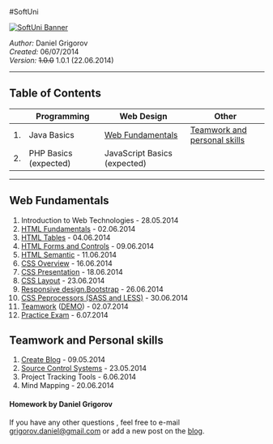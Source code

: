 #SoftUni

<a href="https://softuni.bg/" target="_blank" title="Достъпно и качествено софтуерно образование">
  <img src="http://www.nakov.com/wp-content/uploads/2014/01/Software-University-Logo-blue-horizontal.png" alt="SoftUni Banner" />
</a>

<em>Author:</em> Daniel Grigorov<br/>
<em>Created:</em> 06/07/2014<br/>
<em>Version:</em> <del>1.0.0</del> 1.0.1 (22.06.2014)</p>

<hr />


<h2>Table of Contents</h2>

|     | Programming                  | Web Design                                          | Other
| --- | ---------------------------- | -----------------------------------------------     |-----------------------------
| 1.  | Java Basics       | [Web Fundamentals](#web-fundamentals)               | [Teamwork and personal skills](#teamwork-and-personal-skills) 
| 2.  | PHP Basics (expected)        | JavaScript Basics (expected)                        | 


<hr />

## Web Fundamentals

1. Introduction to Web Technologies - 28.05.2014
2. [HTML Fundamentals](https://github.com/dgrigorov/SoftUni/tree/master/Web%20Fundamentals/HTML/1.HTML%20Basics) - 02.06.2014
3. [HTML Tables](https://github.com/dgrigorov/SoftUni/tree/master/Web%20Fundamentals/HTML/2.HTML%20Tables) - 04.06.2014
4. [HTML Forms and Controls](https://github.com/dgrigorov/SoftUni/tree/master/Web%20Fundamentals/HTML/3.HTML%20Forms) - 09.06.2014
5. [HTML Semantic](https://github.com/dgrigorov/SoftUni/tree/master/Web%20Fundamentals/HTML/4.HTML%20Semantic) - 11.06.2014
6. [CSS Overview](https://github.com/dgrigorov/SoftUni/tree/master/Web%20Fundamentals/CSS/1.CSS%20Overview) - 16.06.2014
7. [CSS Presentation](https://github.com/dgrigorov/SoftUni/tree/master/Web%20Fundamentals/CSS/2.CSS%20Presentation) - 18.06.2014
8. [CSS Layout](https://github.com/dgrigorov/SoftUni/tree/master/Web%20Fundamentals/CSS/3.CSS%20Layout) - 23.06.2014
9. [Responsive design.Bootstrap](https://github.com/dgrigorov/SoftUni/tree/master/Web%20Fundamentals/CSS/4.Responsive%20Design%20-%20Bootstrap) - 26.06.2014
10. [CSS Peprocessors (SASS and LESS)](https://github.com/dgrigorov/SoftUni/tree/master/Web%20Fundamentals/CSS/5.%20SASS%20CSS%20Tansformations) - 30.06.2014
11. [Teamwork](https://github.com/FEYRBRAND2/SoFunnyUni) ([DEMO](http://firststepsnikolov.softuni-friends.org/sofunnyuni/index.html)) - 02.07.2014
12. [Practice Exam](https://github.com/dgrigorov/SoftUni/tree/master/Web%20Fundamentals/Practice%20exam) - 6.07.2014


## Teamwork and Personal skills
1. [Create Blog](http://grigorovtuts.wordpress.com/) - 09.05.2014
2. [Source Control Systems](https://github.com/dgrigorov) - 23.05.2014
3. Project Tracking Tools - 6.06.2014
4. Mind Mapping - 20.06.2014




<h4>Homework by Daniel Grigorov</h4>

<p>If you have any other questions , feel free to e-mail <a href="mailto:grigorov.daniel@gmail.com">grigorov.daniel@gmail.com</a> or add a new post on the <a href="http://grigorovtuts.wordpress.com/" title="visit the blog" target="_blank">blog</a>.</p>
